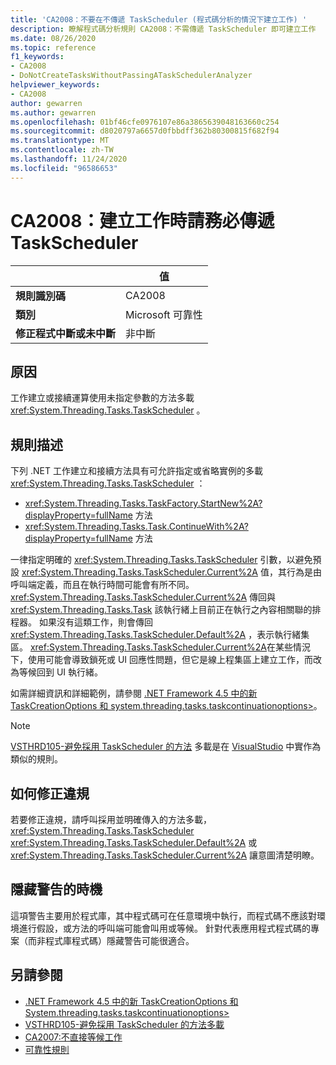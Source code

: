 ```yaml
---
title: 'CA2008：不要在不傳遞 TaskScheduler (程式碼分析的情況下建立工作) '
description: 瞭解程式碼分析規則 CA2008：不需傳遞 TaskScheduler 即可建立工作
ms.date: 08/26/2020
ms.topic: reference
f1_keywords:
- CA2008
- DoNotCreateTasksWithoutPassingATaskSchedulerAnalyzer
helpviewer_keywords:
- CA2008
author: gewarren
ms.author: gewarren
ms.openlocfilehash: 01bf46cfe0976107e86a3865639048163660c254
ms.sourcegitcommit: d8020797a6657d0fbbdff362b80300815f682f94
ms.translationtype: MT
ms.contentlocale: zh-TW
ms.lasthandoff: 11/24/2020
ms.locfileid: "96586653"
---
```

# <a name="ca2008-do-not-create-tasks-without-passing-a-taskscheduler"></a>CA2008：建立工作時請務必傳遞 TaskScheduler

| | 值 |
|-|-|
| **規則識別碼** |CA2008|
| **類別** |Microsoft 可靠性|
| **修正程式中斷或未中斷** |非中斷|

## <a name="cause"></a>原因

工作建立或接續運算使用未指定參數的方法多載 <xref:System.Threading.Tasks.TaskScheduler> 。

## <a name="rule-description"></a>規則描述

下列 .NET 工作建立和接續方法具有可允許指定或省略實例的多載 <xref:System.Threading.Tasks.TaskScheduler> ：

- <xref:System.Threading.Tasks.TaskFactory.StartNew%2A?displayProperty=fullName> 方法
- <xref:System.Threading.Tasks.Task.ContinueWith%2A?displayProperty=fullName> 方法

一律指定明確的 <xref:System.Threading.Tasks.TaskScheduler> 引數，以避免預設 <xref:System.Threading.Tasks.TaskScheduler.Current%2A> 值，其行為是由呼叫端定義，而且在執行時間可能會有所不同。 <xref:System.Threading.Tasks.TaskScheduler.Current%2A> 傳回與 <xref:System.Threading.Tasks.Task> 該執行緒上目前正在執行之內容相關聯的排程器。 如果沒有這類工作，則會傳回 <xref:System.Threading.Tasks.TaskScheduler.Default%2A> ，表示執行緒集區。 <xref:System.Threading.Tasks.TaskScheduler.Current%2A>在某些情況下，使用可能會導致鎖死或 UI 回應性問題，但它是線上程集區上建立工作，而改為等候回到 UI 執行緒。

如需詳細資訊和詳細範例，請參閱 [.NET Framework 4.5 中的新 TaskCreationOptions 和 system.threading.tasks.taskcontinuationoptions>](https://devblogs.microsoft.com/pfxteam/new-taskcreationoptions-and-taskcontinuationoptions-in-net-4-5/)。

> [!NOTE]
> [VSTHRD105-避免採用 TaskScheduler 的方法](https://github.com/microsoft/vs-threading/blob/master/doc/analyzers/VSTHRD105.md) 多載是在 [VisualStudio](https://www.nuget.org/packages/Microsoft.VisualStudio.Threading.Analyzers) 中實作為類似的規則。

## <a name="how-to-fix-violations"></a>如何修正違規

若要修正違規，請呼叫採用並明確傳入的方法多載， <xref:System.Threading.Tasks.TaskScheduler> <xref:System.Threading.Tasks.TaskScheduler.Default%2A> 或 <xref:System.Threading.Tasks.TaskScheduler.Current%2A> 讓意圖清楚明瞭。

## <a name="when-to-suppress-warnings"></a>隱藏警告的時機

這項警告主要用於程式庫，其中程式碼可在任意環境中執行，而程式碼不應該對環境進行假設，或方法的呼叫端可能會叫用或等候。 針對代表應用程式程式碼的專案（而非程式庫程式碼）隱藏警告可能很適合。

## <a name="see-also"></a>另請參閱

- [.NET Framework 4.5 中的新 TaskCreationOptions 和 System.threading.tasks.taskcontinuationoptions>](https://devblogs.microsoft.com/pfxteam/new-taskcreationoptions-and-taskcontinuationoptions-in-net-4-5/)
- [VSTHRD105-避免採用 TaskScheduler 的方法多載](https://github.com/microsoft/vs-threading/blob/master/doc/analyzers/VSTHRD105.md)
- [CA2007:不直接等候工作](ca2007.md)
- [可靠性規則](reliability-warnings.md)
